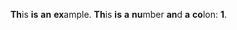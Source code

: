 **Th**is **is** **an** **ex**ample. **Th**is **is** **a** **nu**mber **an**d **a** **co**lon: **1**.